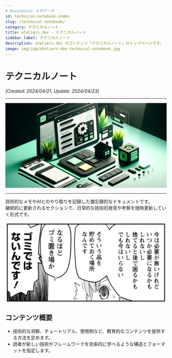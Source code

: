 ```yaml
---
# Docusaurus メタデータ 
id: technical-notebook-index
slug: /technical-notebook/
category: テクニカルノート
title: ateliers.dev - テクニカルノート
sidebar_label: テクニカルノート
description: ateliers.dev のコンテンツ「テクニカルノート」のトップページです。
image: img/jpg/ateliers-dev-technical-notebook.jpg
---
```


# テクニカルノート
*[Created: 2024/04/21, Update: 2024/04/23]*

---

![img](../../static/img/jpg/ateliers-dev-technical-notebook.jpg)

---

技術的なメモやAIとのやり取りを記録した備忘録的なドキュメントです。  
継続的に更新されるセクションで、日常的な技術的発見や考察を随時更新していく形式です。

![img](./img/technical-memos.png)

## コンテンツ概要

* 技術的な洞察、チュートリアル、使用例など、教育的なコンテンツを提供する方法を定めます。
* 読者が新しい技術やフレームワークを効率的に学べるような構造とフォーマットを指定します。